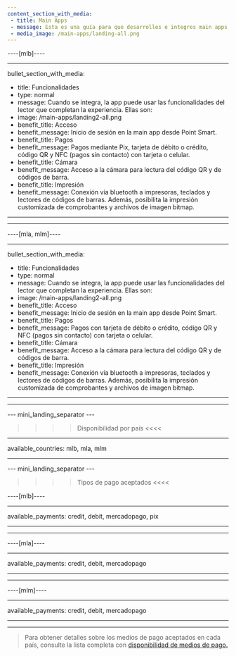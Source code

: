 ```yaml
---
content_section_with_media: 
 - title: Main Apps
 - message: Esta es una guía para que desarrolles e integres main apps, aplicativos de gestión de negocio que se pueden integrar a Point Smart. Navega por el menú lateral para encontrar los procesos, requisitos y direccionamientos, desde la ficha técnica del lector a la distribución de la solución.
 - media_image: /main-apps/landing-all.png
---
```


----[mlb]----

---
bullet_section_with_media: 
 - title: Funcionalidades
 - type: normal
 - message: Cuando se integra, la app puede usar las funcionalidades del lector que completan la experiencia. Ellas son:
 - image: /main-apps/landing2-all.png
 - benefit_title: Acceso
 - benefit_message: Inicio de sesión en la main app desde Point Smart.
 - benefit_title: Pagos
 - benefit_message: Pagos mediante Pix, tarjeta de débito o crédito, código QR y NFC (pagos sin contacto) con tarjeta o celular.
 - benefit_title: Cámara
 - benefit_message: Acceso a la cámara para lectura del código QR y de códigos de barra.
 - benefit_title: Impresión
 - benefit_message: Conexión vía bluetooth a impresoras, teclados y lectores de códigos de barras. Además, posibilita la impresión customizada de comprobantes y archivos de imagen bitmap.
---

------------
----[mla, mlm]----

---
bullet_section_with_media: 
 - title: Funcionalidades
 - type: normal
 - message: Cuando se integra, la app puede usar las funcionalidades del lector que completan la experiencia. Ellas son:
 - image: /main-apps/landing2-all.png
 - benefit_title: Acceso
 - benefit_message: Inicio de sesión en la main app desde Point Smart.
 - benefit_title: Pagos
 - benefit_message: Pagos con tarjeta de débito o crédito, código QR y NFC (pagos sin contacto) con tarjeta o celular.
 - benefit_title: Cámara
 - benefit_message: Acceso a la cámara para lectura del código QR y de códigos de barra.
 - benefit_title: Impresión
 - benefit_message: Conexión vía bluetooth a impresoras, teclados y lectores de códigos de barras. Además, posibilita la impresión customizada de comprobantes y archivos de imagen bitmap.
---

------------

--- mini_landing_separator ---

>>>> Disponibilidad por país <<<<
---
available_countries: mlb, mla, mlm

---

--- mini_landing_separator ---

>>>> Tipos de pago aceptados <<<<

----[mlb]----

---
available_payments: credit, debit, mercadopago, pix

---
------------

----[mla]---- 

---
available_payments: credit, debit, mercadopago

---
------------

----[mlm]---- 

---
available_payments: credit, debit, mercadopago

---
------------

> Para obtener detalles sobre los medios de pago aceptados en cada país, consulte la lista completa con [disponibilidad de medios de pago.](/developers/es/docs/sales-processing/payment-methods)